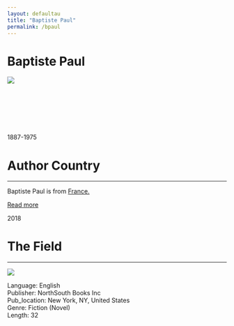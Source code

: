 ```yaml
---
layout: defaultau
title: "Baptiste Paul"
permalink: /bpaul
---
```

<!-- partial:index.partial.html -->
<div class="content">
    <h1>Baptiste Paul</h1>
    <div class="quote">
        <div><img src="https://northsouth.com/wp-content/uploads/2018/08/Paul_Baptiste_4_sRGB_sz-e1639415960114.jpg" class="logo"></div>
    </div>
    <div class="timeline">
        <div style="padding-bottom:100px;"></div>
        <div class="block">
            <div class="date right"><p class="right">1887-1975</p></div>
            <div class="dot"></div>
            <div class="left first">
            <div class="author_country">
                <h1>Author Country</h1><hr>
          <div class="aclocation">  <p>Baptiste Paul is from <a href="http://localhost:4000/17">France.</a></p></div>
                <div class="acreadmore"><a href="#" target="_blank">Read more</a></div>
            </div>
            </div>
        </div>
        <div class="block">
            <div class="date left"><p class="left">2018</p></div>
            <div class="dot"></div>
            <div class="right">
                <h1>The Field</h1><hr>
                <p><img src="https://m.media-amazon.com/images/I/51wpJm+udgL._SY385_BO1,204,203,200_.jpg"></p>
                <p>
                Language: English<br/>
                Publisher: NorthSouth Books Inc<br/>
                Pub_location: New York, NY, United States<br/>
                Genre: Fiction (Novel)<br/>
                Length: 32<br/>                   </p>
            </div>
        </div>
